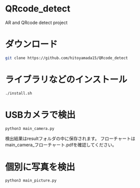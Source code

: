 # QRcode_detect
AR and QRcode detect project

# ダウンロード
```bash
git clone https://github.com/hitoyamada15/QRcode_detect
```

# ライブラリなどのインストール
```bash
./install.sh
```

# USBカメラで検出
```bash
python3 main_camera.py
```
検出結果はresultフォルダの中に保存されます。
フローチャートはmain_camera_フローチャート.pdfを確認してください。

# 個別に写真を検出
```bash
python3 main_picture.py
```
